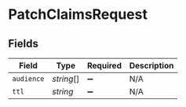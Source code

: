 # PatchClaimsRequest


## Fields

| Field              | Type               | Required           | Description        |
| ------------------ | ------------------ | ------------------ | ------------------ |
| `audience`         | *string*[]         | :heavy_minus_sign: | N/A                |
| `ttl`              | *string*           | :heavy_minus_sign: | N/A                |